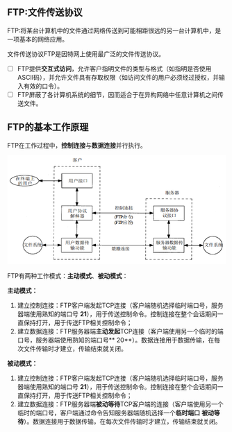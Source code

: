 ## FTP:文件传送协议
FTP:将某台计算机中的文件通过网络传送到可能相距很远的另一台计算机中，是一项基本的网络应用。

文件传送协议FTP是因特网上使用最广泛的文件传送协议。
- [ ] FTP提供**交互式访问**，允许客户指明文件的类型与格式（如指明是否使用ASCII码），并允许文件具有存取权限（如访问文件的用户必须经过授权，并输入有效的口令）。
- [ ] FTP屏蔽了各计算机系统的细节，因而适合于在异构网络中任意计算机之间传送文件。

## FTP的基本工作原理
FTP在工作过程中，**控制连接**与**数据连接**并行执行。
<div align=left><img width="520" height="250" src="./images/FTP工作原理.PNG"/></div>   

FTP有两种工作模式：**主动模式**、**被动模式**：

**主动模式：**
1. 建立控制连接：FTP客户端发起TCP连接（客户端随机选择临时端口号，服务器端使用熟知的端口号 **21**），用于传送控制命令。控制连接在整个会话期间一直保持打开，用于传送FTP相关控制命令；
2. 建立数据连接：FTP服务器端**主动发起**TCP连接（客户端使用另一个临时的端口号，服务器端使用熟知的端口号** 20**）。数据连接用于数据传输，在每次文件传输时才建立，传输结束就关闭。

**被动模式：**
1. 建立控制连接：FTP客户端发起TCP连接（客户端随机选择临时端口号，服务器端使用熟知的端口号 **21**），用于传送控制命令。控制连接在整个会话期间一直保持打开，用于传送FTP相关控制命令；
2. 建立数据连接：FTP服务器端**被动等待**TCP客户端的连接（客户端使用另一个临时的端口号，客户端通过命令告知服务器端随机选择一个**临时端口** **被动等待**）。数据连接用于数据传输，在每次文件传输时才建立，传输结束就关闭。  





